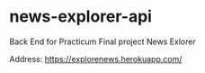 # news-explorer-api
Back End for Practicum Final project News Exlorer

Address: https://explorenews.herokuapp.com/
